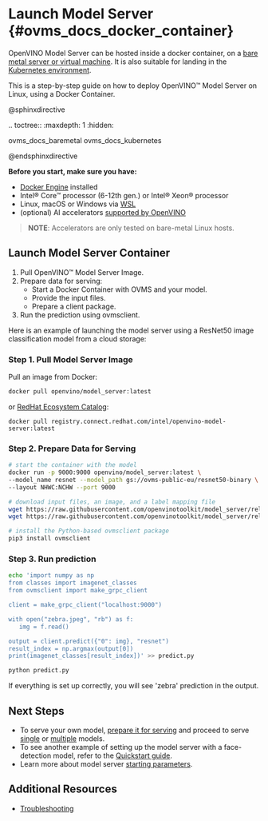 # Launch Model Server {#ovms_docs_docker_container}

OpenVINO Model Server can be hosted inside a docker container, on a [bare metal server or virtual machine](host.md). It is also suitable for landing in the [Kubernetes environment](installations_kubernetes.md).

This is a step-by-step guide on how to deploy OpenVINO&trade; Model Server on Linux, using a Docker Container. 

@sphinxdirective

.. toctree::
   :maxdepth: 1
   :hidden:

   ovms_docs_baremetal
   ovms_docs_kubernetes

@endsphinxdirective

**Before you start, make sure you have:**

- [Docker Engine](https://docs.docker.com/engine/) installed 
- Intel® Core™ processor (6-12th gen.) or Intel® Xeon® processor
- Linux, macOS or Windows via [WSL](https://docs.microsoft.com/en-us/windows/wsl/) 
- (optional) AI accelerators [supported by OpenVINO](https://docs.openvino.ai/2022.2/openvino_docs_IE_DG_supported_plugins_Supported_Devices.html)

> **NOTE**: Accelerators are only tested on bare-metal Linux hosts.


## Launch Model Server Container <a name="quickstart"></a>

1. Pull OpenVINO&trade; Model Server Image.
2. Prepare data for serving:
   - Start a Docker Container with OVMS and your model.
   - Provide the input files.
   - Prepare a client package.
3. Run the prediction using ovmsclient.

Here is an example of launching the model server using a ResNet50 image classification model from a cloud storage:

### Step 1. Pull Model Server Image

Pull an image from Docker: 

```bash
docker pull openvino/model_server:latest
```

or [RedHat Ecosystem Catalog](https://catalog.redhat.com/software/containers/intel/openvino-model-server/607833052937385fc98515de):

```
docker pull registry.connect.redhat.com/intel/openvino-model-server:latest
```

### Step 2. Prepare Data for Serving

```bash
# start the container with the model
docker run -p 9000:9000 openvino/model_server:latest \ 
--model_name resnet --model_path gs://ovms-public-eu/resnet50-binary \ 
--layout NHWC:NCHW --port 9000 

# download input files, an image, and a label mapping file
wget https://raw.githubusercontent.com/openvinotoolkit/model_server/releases/2022/1/demos/common/static/images/zebra.jpeg
wget https://raw.githubusercontent.com/openvinotoolkit/model_server/releases/2022/1/demos/common/python/classes.py

# install the Python-based ovmsclient package
pip3 install ovmsclient
```

### Step 3. Run prediction


```bash
echo 'import numpy as np
from classes import imagenet_classes
from ovmsclient import make_grpc_client

client = make_grpc_client("localhost:9000")

with open("zebra.jpeg", "rb") as f:
   img = f.read()

output = client.predict({"0": img}, "resnet")
result_index = np.argmax(output[0])
print(imagenet_classes[result_index])' >> predict.py

python predict.py
```
If everything is set up correctly, you will see 'zebra' prediction in the output.

## Next Steps

- To serve your own model, [prepare it for serving](model_repository.md) and proceed to serve [single](single_model_mode.md) or [multiple](multiple_models_mode.md) models.
- To see another example of setting up the model server with a face-detection model, refer to the [Quickstart guide](./ovms_quickstart.md).
- Learn more about model server [starting parameters](parameters.md).

## Additional Resources

- [Troubleshooting](troubleshooting.md)